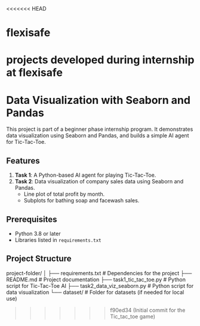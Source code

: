 <<<<<<< HEAD
# flexisafe
projects developed during internship at flexisafe
=======
# Data Visualization with Seaborn and Pandas

This project is part of a beginner phase internship program. It demonstrates data visualization using Seaborn and Pandas, and builds a simple AI agent for Tic-Tac-Toe. 

## Features
1. **Task 1**: A Python-based AI agent for playing Tic-Tac-Toe.
2. **Task 2**: Data visualization of company sales data using Seaborn and Pandas.
    - Line plot of total profit by month.
    - Subplots for bathing soap and facewash sales.

## Prerequisites
- Python 3.8 or later
- Libraries listed in `requirements.txt`
## Project Structure

project-folder/
│
├── requirements.txt          # Dependencies for the project
├── README.md                 # Project documentation
├── task1_tic_tac_toe.py      # Python script for Tic-Tac-Toe AI
├── task2_data_viz_seaborn.py # Python script for data visualization
└── dataset/                  # Folder for datasets (if needed for local use)
>>>>>>> f90ed34 (Initial commit for the Tic_tac_toe game)

